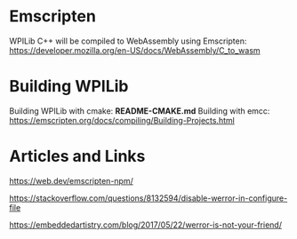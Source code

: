 # Emscripten

WPILib C++ will be compiled to WebAssembly using Emscripten: https://developer.mozilla.org/en-US/docs/WebAssembly/C_to_wasm

# Building WPILib

Building WPILib with cmake: **README-CMAKE.md**
Building with emcc: https://emscripten.org/docs/compiling/Building-Projects.html


# Articles and Links

https://web.dev/emscripten-npm/

https://stackoverflow.com/questions/8132594/disable-werror-in-configure-file

https://embeddedartistry.com/blog/2017/05/22/werror-is-not-your-friend/